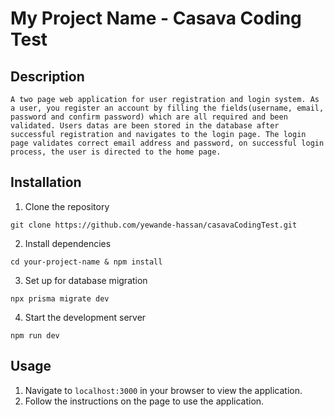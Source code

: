 # My Project Name - Casava Coding Test

## Description
```A two page web application for user registration and login system. As a user, you register an account by filling the fields(username, email, password and confirm password) which are all required and been validated. Users datas are been stored in the database after successful registration and navigates to the login page. The login page validates correct email address and password, on successful login process, the user is directed to the home page.```

## Installation

1. Clone the repository

```git clone https://github.com/yewande-hassan/casavaCodingTest.git```

2. Install dependencies

```cd your-project-name & npm install```


3. Set up for database migration

```npx prisma migrate dev```

4. Start the development server

```npm run dev```

## Usage

1. Navigate to `localhost:3000` in your browser to view the application.
2. Follow the instructions on the page to use the application.
